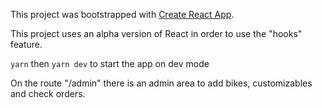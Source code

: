 This project was bootstrapped with [Create React App](https://github.com/facebook/create-react-app).

This project uses an alpha version of React in order to use the "hooks" feature.

`yarn` then `yarn dev` to start the app on dev mode

On the route "/admin" there is an admin area to add bikes, customizables and check orders.
